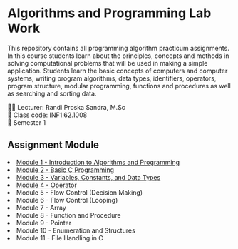 # Algorithms and Programming Lab Work
This repository contains all programming algorithm practicum assignments. In this course students learn about the principles, concepts and methods in solving computational problems that will be used in making a simple application. Students learn the basic concepts of computers and computer systems, writing program algorithms, data types, identifiers, operators, program structure, modular programming, functions and procedures as well as searching and sorting data.

🧑‍🏫️ Lecturer: Randi Proska Sandra, M.Sc<br>
🏫️ Class code: INF1.62.1008<br>
📒️ Semester 1<br>

## Assignment Module
<list>
  <li><a href="Module 1 - Introduction to Algorithms and Programming">Module 1 - Introduction to Algorithms and Programming</a></li>
  <li><a href="Module 2 - Basic C Programming">Module 2 - Basic C Programming</a></li>
  <li><a href="Module 3 - Variables, Constants, and Data Types">Module 3 - Variables, Constants, and Data Types</a></li>
  <li><a href="Module 4 - Operator">Module 4 - Operator</a></li>
  <li>Module 5 - Flow Control (Decision Making)</li>
  <li>Module 6 - Flow Control (Looping)</li>
  <li>Module 7 - Array</li>
  <li>Module 8 - Function and Procedure</li>
  <li>Module 9 - Pointer</li>
  <li>Module 10 - Enumeration and Structures</li>
  <li>Module 11 - File Handling in C</li>
</list>
